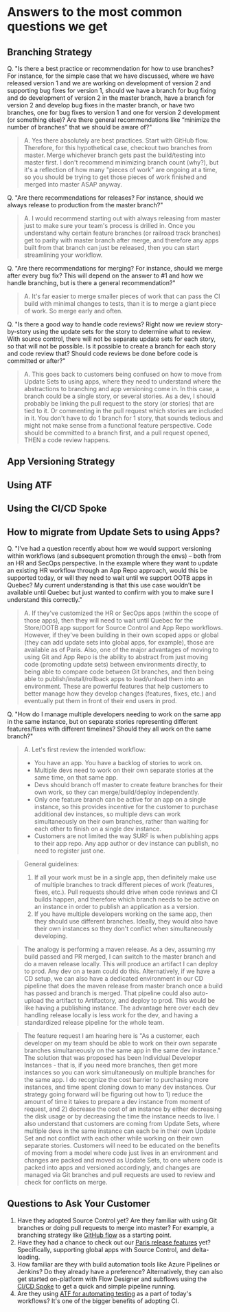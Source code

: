 Answers to the most common questions we get
===============

Branching Strategy
---------------
Q. "Is there a best practice or recommendation for how to use branches? For instance, for the simple case that we have discussed, where we have released version 1 and we are working on development of version 2 and supporting bug fixes for version 1, should we have a branch for bug fixing and do development of version 2 in the master branch, have a branch for version 2 and develop bug fixes in the master branch, or have two branches, one for bug fixes to version 1 and one for version 2 development (or something else)? Are there general recommendations like “minimize the number of branches” that we should be aware of?"

> A. Yes there absolutely are best practices. Start with GitHub flow. Therefore, for this hypothetical case, checkout two branches from master. Merge whichever branch gets past the build/testing into master first. I don't recommend minimizing branch count (why?), but it's a reflection of how many "pieces of work" are ongoing at a time, so you should be trying to get those pieces of work finished and merged into master ASAP anyway. 

Q. "Are there recommendations for releases? For instance, should we always release to production from the master branch?"

> A. I would recommend starting out with always releasing from master just to make sure your team's process is drilled in. Once you understand why certain feature branches (or railroad track branches) get to parity with master branch after merge, and therefore any apps built from that branch can just be released, then you can start streamlining your workflow. 

Q. "Are there recommendations for merging? For instance, should we merge after every bug fix? This will depend on the answer to #1 and how we handle branching, but is there a general recommendation?"

> A. It's far easier to merge smaller pieces of work that can pass the CI build with minimal changes to tests, than it is to merge a giant piece of work. So merge early and often. 

Q. "Is there a good way to handle code reviews? Right now we review story-by-story using the update sets for the story to determine what to review. With source control, there will not be separate update sets for each story, so that will not be possible. Is it possible to create a branch for each story and code review that? Should code reviews be done before code is committed or after?"

> A. This goes back to customers being confused on how to move from Update Sets to using apps, where they need to understand where the abstractions to branching and app versioning come in. In this case, a branch could be a single story, or several stories. As a dev, I should probably be linking the pull request to the story (or stories) that are tied to it. Or commenting in the pull request which stories are included in it. You don't have to do 1 branch for 1 story, that sounds tedious and might not make sense from a functional feature perspective. Code should be committed to a branch first, and a pull request opened, THEN a code review happens. 

App Versioning Strategy
---------------

Using ATF
---------------

Using the CI/CD Spoke
---------------

How to migrate from Update Sets to using Apps?
---------------

Q. "I’ve had a question recently about how we would support versioning within workflows (and subsequent promotion through the envs) – both from an HR and SecOps perspective. In the example where they want to update an existing HR workflow through an App Repo approach, would this be supported today, or will they need to wait until we support OOTB apps in Quebec? My current understanding is that this use case wouldn’t be available until Quebec but just wanted to confirm with you to make sure I understand this correctly."

> A. If they've customized the HR or SecOps apps (within the scope of those apps), then they will need to wait until Quebec for the Store/OOTB app support for Source Control and App Repo workflows. 
However, if they've been building in their own scoped apps or global (they can add  update sets into global apps, for example), those are available as of Paris. 
Also, one of the major advantages of moving to using Git and App Repo is the ability to abstract from just moving code (promoting update sets) between environments directly, to being able to compare code between Git branches, and then being able to publish/install/rollback apps to load/unload them into an environment. These are powerful features that help customers to better manage how they develop changes (features, fixes, etc.) and eventually put them in front of their end users in prod.

Q. "How do I manage multiple developers needing to work on the same app in the same instance, but on separate stories representing different features/fixes with different timelines? Should they all work on the same branch?"

> A. Let's first review the intended workflow:
> - You have an app. You have a backlog of stories to work on.
> - Multiple devs need to work on their own separate stories at the same time, on that same app.
> - Devs should branch off master to create feature branches for their own work, so they can merge/build/deploy independently.
> - Only one feature branch can be active for an app on a single instance, so this provides incentive for the customer to purchase additional dev instances, so multiple devs can work simultaneously on their own branches, rather than waiting for each other to finish on a single dev instance.
> - Customers are not limited the way SURF is when publishing apps to their app repo. Any app author or dev instance can publish, no need to register just one.

> General guidelines:
> 1) If all your work must be in a single app, then definitely make use of multiple branches to track different pieces of work (features, fixes, etc.). Pull requests should drive when code reviews and CI builds happen, and therefore which branch needs to be active on an instance in order to publish an application as a version.
> 2) If you have multiple developers working on the same app, then they should use different branches. Ideally, they would also have their own instances so they don't conflict when simultaneously developing.

> The analogy is performing a maven release. As a dev, assuming my build passed and PR merged, I can switch to the master branch and do a maven release locally. This will produce an artifact I can deploy to prod. Any dev on a team could do this.
> Alternatively, if we have a CD setup, we can also have a dedicated environment in our CD pipeline that does the maven release from master branch once a build has passed and branch is merged. That pipeline could also auto-upload the artifact to Artifactory, and deploy to prod. This would be like having a publishing instance. The advantage here over each dev handling release locally is less work for the dev, and having a standardized release pipeline for the whole team.

> The feature request I am hearing here is "As a customer, each developer on my team should be able to work on their own separate branches simultaneously on the same app in the same dev instance." The solution that was proposed has been Individual Developer Instances - that is, if you need more branches, then get more instances so you can work simultaneously on multiple branches for the same app. I do recognize the cost barrier to purchasing more instances, and time spent cloning down to many dev instances. Our strategy going forward will be figuring out how to 1) reduce the amount of time it takes to prepare a dev instance from moment of request, and 2) decrease the cost of an instance by either decreasing the disk usage or by decreasing the time the instance needs to live. I also understand that customers are coming from Update Sets, where multiple devs in the same instance can each be in their own Update Set and not conflict with each other while working on their own separate stories. Customers will need to be educated on the benefits of moving from a model where code just lives in an environment and changes are packed and moved as Update Sets, to one where code is packed into apps and versioned accordingly, and changes are managed via Git branches and pull requests are used to review and check for conflicts on merge.


Questions to Ask Your Customer
---------------

1. Have they adopted Source Control yet? Are they familiar with using Git branches or doing pull requests to merge into master? For example, a branching strategy like [GitHub flow](https://guides.github.com/introduction/flow/) as a starting point. 
2. Have they had a chance to check out our [Paris release features](https://developer.servicenow.com/blog.do?p=/post/paris-source-control/) yet? Specifically, supporting global apps with Source Control, and delta-loading. 
3. How familiar are they with build automation tools like Azure Pipelines or Jenkins? Do they already have a preference? Alternatively, they can also get started on-platform with Flow Designer and subflows using the [CI/CD Spoke](https://docs.servicenow.com/bundle/orlando-servicenow-platform/page/administer/integrationhub-store-spokes/concept/cicd-spoke.html) to get a quick and simple pipeline running. 
4. Are they using [ATF for automating testing](https://docs.servicenow.com/bundle/paris-application-development/page/administer/auto-test-framework/concept/automated-test-framework.html) as a part of today's workflows? It's one of the bigger benefits of adopting CI. 
